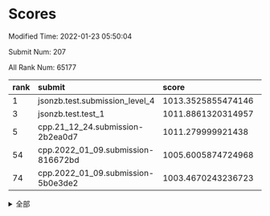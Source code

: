 # Scores

Modified Time: 2022-01-23 05:50:04

Submit Num: 207

All Rank Num: 65177

| rank |               submit               |       score        |       sigma        | pk_num |
| :--- | :--------------------------------- | :----------------- | :----------------- | :----- |
| 1    | jsonzb.test.submission_level_4     | 1013.3525855474146 | 0.8104695785855259 | 1259   |
| 3    | jsonzb.test.test_1                 | 1011.8861320314957 | 0.7742285892438748 | 1262   |
| 5    | cpp.21_12_24.submission-2b2ea0d7   | 1011.279999921438  | 0.7874844636633139 | 1260   |
| 54   | cpp.2022_01_09.submission-816672bd | 1005.6005874724968 | 0.7354568044389905 | 1260   |
| 74   | cpp.2022_01_09.submission-5b0e3de2 | 1003.4670243236723 | 0.7176243547039167 | 1259   |


<details>
<summary>全部</summary>

| rank |                 submit                 |       score        |       sigma        | pk_num |
| :--- | :------------------------------------- | :----------------- | :----------------- | :----- |
| 1    | jsonzb.test.submission_level_4         | 1013.3525855474146 | 0.8104695785855259 | 1259   |
| 2    | gobigger.level_3.submission_level_3_4  | 1012.3022831039008 | 0.7893090700612937 | 1259   |
| 3    | jsonzb.test.test_1                     | 1011.8861320314957 | 0.7742285892438748 | 1262   |
| 4    | gobigger.level_3.submission_level_3_35 | 1011.7463707644174 | 0.7951568883586421 | 1257   |
| 5    | cpp.21_12_24.submission-2b2ea0d7       | 1011.279999921438  | 0.7874844636633139 | 1260   |
| 6    | gobigger.level_3.submission_level_3_32 | 1010.9840689171216 | 0.7819033626534831 | 1262   |
| 7    | gobigger.level_3.submission_level_3_40 | 1010.9796716759447 | 0.7781746628756784 | 1260   |
| 8    | gobigger.level_3.submission_level_3_34 | 1010.9432593401153 | 0.7932344913034501 | 1259   |
| 9    | gobigger.level_3.submission_level_3_43 | 1010.904424099961  | 0.7675697987338204 | 1263   |
| 10   | gobigger.level_3.submission_level_3_46 | 1010.736559494564  | 0.7566810400128702 | 1258   |
| 11   | gobigger.level_3.submission_level_3_45 | 1010.7295501386089 | 0.7975328490702819 | 1260   |
| 12   | gobigger.level_3.submission_level_3_15 | 1010.6568170560919 | 0.7878019718483672 | 1259   |
| 13   | gobigger.level_3.submission_level_3_25 | 1010.6537759342733 | 0.7709144223488136 | 1257   |
| 14   | gobigger.level_3.submission_level_3_26 | 1010.560136640227  | 0.7504481876907491 | 1259   |
| 15   | gobigger.level_3.submission_level_3_23 | 1010.5503409672858 | 0.7556483299881049 | 1260   |
| 16   | gobigger.level_3.submission_level_3_9  | 1010.5410429565102 | 0.7499601443495044 | 1263   |
| 17   | gobigger.level_3.submission_level_3_21 | 1010.5219440438314 | 0.7601506494610565 | 1264   |
| 18   | gobigger.level_3.submission_level_3_37 | 1010.1715521935719 | 0.759352268131372  | 1259   |
| 19   | gobigger.level_3.submission_level_3_38 | 1010.1573547861171 | 0.7606170482398033 | 1256   |
| 20   | gobigger.level_3.submission_level_3_12 | 1010.1299073681441 | 0.7492973715052011 | 1261   |
| 21   | gobigger.level_3.submission_level_3_49 | 1010.1062635273418 | 0.7795909149677658 | 1261   |
| 22   | gobigger.level_3.submission_level_3_14 | 1010.0751245779614 | 0.749908759024335  | 1257   |
| 23   | gobigger.level_3.submission_level_3_8  | 1010.0225770082733 | 0.764241806052303  | 1258   |
| 24   | gobigger.level_3.submission_level_3_33 | 1010.0111470612081 | 0.7646889263925872 | 1252   |
| 25   | gobigger.level_3.submission_level_3_10 | 1009.952119335805  | 0.7581640639760802 | 1258   |
| 26   | gobigger.level_3.submission_level_3_11 | 1009.9138973513258 | 0.7602426370567497 | 1258   |
| 27   | gobigger.level_3.submission_level_3_5  | 1009.8964725766822 | 0.7742830091976854 | 1262   |
| 28   | gobigger.level_3.submission_level_3_36 | 1009.8595301050526 | 0.7801670790136734 | 1262   |
| 29   | gobigger.level_3.submission_level_3_29 | 1009.8314501695581 | 0.7469626167142925 | 1258   |
| 30   | gobigger.level_3.submission_level_3_2  | 1009.8093606612163 | 0.75152640570036   | 1259   |
| 31   | gobigger.level_3.submission_level_3_6  | 1009.7742409307    | 0.7538922562110368 | 1256   |
| 32   | gobigger.level_3.submission_level_3_41 | 1009.7195488366917 | 0.7378338562374364 | 1260   |
| 33   | gobigger.level_3.submission_level_3_18 | 1009.6666450428372 | 0.7674480711410503 | 1261   |
| 34   | gobigger.level_3.submission_level_3_24 | 1009.6638290405944 | 0.7576217040207659 | 1260   |
| 35   | gobigger.level_3.submission_level_3_3  | 1009.5773615654319 | 0.7499970274534696 | 1263   |
| 36   | gobigger.level_3.submission_level_3_22 | 1009.5608533288793 | 0.7337871826759944 | 1260   |
| 37   | gobigger.level_3.submission_level_3_48 | 1009.5311963956643 | 0.7491417968109353 | 1260   |
| 38   | gobigger.level_3.submission_level_3_13 | 1009.4042676097955 | 0.7567783756458109 | 1260   |
| 39   | gobigger.level_3.submission_level_3_0  | 1009.3820255182501 | 0.7656376445355153 | 1254   |
| 40   | gobigger.level_3.submission_level_3_27 | 1009.3284842331481 | 0.7477557352201272 | 1254   |
| 41   | gobigger.level_3.submission_level_3_42 | 1009.3002096924907 | 0.7636264500155207 | 1260   |
| 42   | gobigger.level_3.submission_level_3_17 | 1009.2664454934521 | 0.7421401832294178 | 1254   |
| 43   | gobigger.level_3.submission_level_3_19 | 1009.1873471446497 | 0.7528828133551762 | 1255   |
| 44   | gobigger.level_3.submission_level_3_44 | 1009.1740356391081 | 0.7354437978692066 | 1257   |
| 45   | gobigger.level_3.submission_level_3_1  | 1009.0889462122512 | 0.7416524811919949 | 1260   |
| 46   | gobigger.level_3.submission_level_3_39 | 1009.0846710769479 | 0.7597531004199197 | 1265   |
| 47   | gobigger.level_3.submission_level_3_30 | 1009.0841983264495 | 0.7387378938953659 | 1260   |
| 48   | gobigger.level_3.submission_level_3_31 | 1008.9927638018459 | 0.7410043176648543 | 1254   |
| 49   | gobigger.level_3.submission_level_3_47 | 1008.9550148342316 | 0.7419684514808856 | 1260   |
| 50   | gobigger.level_3.submission_level_3_16 | 1008.7096952206279 | 0.7637906416778821 | 1264   |
| 51   | gobigger.level_3.submission_level_3_28 | 1008.6220679620694 | 0.7346330435876086 | 1255   |
| 52   | gobigger.level_3.submission_level_3_20 | 1008.2735781661296 | 0.7452544769951092 | 1258   |
| 53   | gobigger.level_3.submission_level_3_7  | 1008.1555219707343 | 0.7366452851096822 | 1255   |
| 54   | cpp.2022_01_09.submission-816672bd     | 1005.6005874724968 | 0.7354568044389905 | 1260   |
| 55   | gobigger.level_1.submission_level_1_3  | 1005.2667000903174 | 0.7205138155057987 | 1259   |
| 56   | gobigger.level_1.submission_level_1_23 | 1004.9922764621537 | 0.7207434226982474 | 1261   |
| 57   | gobigger.level_1.submission_level_1_28 | 1004.7786429491691 | 0.7183258350554532 | 1262   |
| 58   | gobigger.level_1.submission_level_1_12 | 1004.4007196950523 | 0.7121976811507833 | 1262   |
| 59   | gobigger.level_1.submission_level_1_32 | 1004.3838713610602 | 0.7102286999485646 | 1266   |
| 60   | gobigger.level_1.submission_level_1_48 | 1004.2914810422211 | 0.7162760467093221 | 1264   |
| 61   | gobigger.level_1.submission_level_1_5  | 1004.1398195937606 | 0.7255919834406238 | 1259   |
| 62   | gobigger.level_1.submission_level_1_46 | 1004.0999523673785 | 0.7135141553482327 | 1263   |
| 63   | gobigger.level_1.submission_level_1_24 | 1004.0847588889413 | 0.7118326551542425 | 1265   |
| 64   | gobigger.level_1.submission_level_1_39 | 1003.9621950040977 | 0.7329002536144034 | 1261   |
| 65   | gobigger.level_1.submission_level_1_21 | 1003.9143306346923 | 0.7160919639486437 | 1258   |
| 66   | gobigger.level_1.submission_level_1_9  | 1003.9068000644374 | 0.7116967612532786 | 1257   |
| 67   | gobigger.level_1.submission_level_1_11 | 1003.9015821935603 | 0.7213370781697218 | 1257   |
| 68   | gobigger.level_1.submission_level_1_7  | 1003.882719069007  | 0.7147624925523962 | 1252   |
| 69   | gobigger.level_1.submission_level_1_43 | 1003.7982901749396 | 0.7200521713196673 | 1259   |
| 70   | gobigger.level_1.submission_level_1_13 | 1003.7062285722311 | 0.7173793759492348 | 1259   |
| 71   | gobigger.level_1.submission_level_1_30 | 1003.5998177052347 | 0.724743049341217  | 1258   |
| 72   | gobigger.level_1.submission_level_1_26 | 1003.5321067343326 | 0.713926993714748  | 1260   |
| 73   | gobigger.level_1.submission_level_1_20 | 1003.5052508555364 | 0.7085114679770884 | 1262   |
| 74   | cpp.2022_01_09.submission-5b0e3de2     | 1003.4670243236723 | 0.7176243547039167 | 1259   |
| 75   | gobigger.level_1.submission_level_1_31 | 1003.4651164409734 | 0.7148171465558868 | 1261   |
| 76   | gobigger.level_1.submission_level_1_33 | 1003.453895210291  | 0.7254059321613675 | 1260   |
| 77   | gobigger.level_1.submission_level_1_45 | 1003.4534676271651 | 0.7233669114904818 | 1257   |
| 78   | gobigger.level_1.submission_level_1_29 | 1003.4364856999554 | 0.7080297388498995 | 1262   |
| 79   | gobigger.level_1.submission_level_1_35 | 1003.3830562517967 | 0.7170627235117941 | 1259   |
| 80   | gobigger.level_1.submission_level_1_27 | 1003.323805836809  | 0.7150966858054453 | 1260   |
| 81   | gobigger.level_1.submission_level_1_38 | 1003.3098291542883 | 0.7091582064214169 | 1265   |
| 82   | gobigger.level_1.submission_level_1_10 | 1003.2227281508045 | 0.7234642144563149 | 1262   |
| 83   | gobigger.level_1.submission_level_1_25 | 1003.2105173684542 | 0.7166071754289168 | 1264   |
| 84   | gobigger.level_1.submission_level_1_17 | 1003.1765055026525 | 0.716514612357248  | 1260   |
| 85   | gobigger.level_1.submission_level_1_15 | 1003.0747006999802 | 0.704643761013237  | 1264   |
| 86   | gobigger.level_1.submission_level_1_47 | 1003.004693729942  | 0.7145151170406517 | 1259   |
| 87   | gobigger.level_1.submission_level_1_37 | 1002.9551241643093 | 0.7176439465098684 | 1256   |
| 88   | gobigger.level_1.submission_level_1_2  | 1002.8831921220353 | 0.7175601720558181 | 1258   |
| 89   | gobigger.level_1.submission_level_1_16 | 1002.8615147776808 | 0.7173205656454087 | 1264   |
| 90   | gobigger.level_1.submission_level_1_14 | 1002.8483485087133 | 0.7132013138112331 | 1256   |
| 91   | gobigger.level_1.submission_level_1_42 | 1002.8230859149771 | 0.7133716118233181 | 1260   |
| 92   | gobigger.level_1.submission_level_1_4  | 1002.7331154058672 | 0.7263591399080706 | 1258   |
| 93   | gobigger.level_1.submission_level_1_1  | 1002.5955658714341 | 0.7067250945053251 | 1260   |
| 94   | gobigger.level_1.submission_level_1_40 | 1002.5745842125032 | 0.7117104556650311 | 1264   |
| 95   | gobigger.level_1.submission_level_1_6  | 1002.5417834064609 | 0.7051726833363211 | 1261   |
| 96   | gobigger.level_1.submission_level_1_18 | 1002.5232781538145 | 0.7095711638107939 | 1255   |
| 97   | gobigger.level_1.submission_level_1_19 | 1002.491475026526  | 0.7114592539088378 | 1256   |
| 98   | gobigger.level_1.submission_level_1_36 | 1002.4495181035514 | 0.7114263774569926 | 1259   |
| 99   | gobigger.level_1.submission_level_1_49 | 1002.3523528876123 | 0.7108911520640927 | 1257   |
| 100  | gobigger.level_1.submission_level_1_44 | 1002.3067851459668 | 0.7080858209416413 | 1257   |
| 101  | gobigger.level_1.submission_level_1_22 | 1002.3004439167421 | 0.7097583097179917 | 1259   |
| 102  | gobigger.level_1.submission_level_1_34 | 1002.2859684630818 | 0.7091740945013524 | 1259   |
| 103  | gobigger.level_1.submission_level_1_0  | 1002.0049372225219 | 0.706808396686879  | 1261   |
| 104  | gobigger.level_1.submission_level_1_41 | 1001.9738866770575 | 0.7097278767501524 | 1263   |
| 105  | gobigger.level_1.submission_level_1_8  | 1001.4766257005988 | 0.7027954444248706 | 1261   |
| 106  | gobigger.random.submission_random_5    | 997.3942820850888  | 0.7044299936490586 | 1255   |
| 107  | gobigger.random.submission_random_13   | 997.1955115550955  | 0.7203185487997423 | 1259   |
| 108  | gobigger.random.submission_random_14   | 997.1951413863404  | 0.7139883905936678 | 1263   |
| 109  | gobigger.random.submission_random_35   | 996.9986132252876  | 0.712172576301182  | 1256   |
| 110  | gobigger.random.submission_random_47   | 996.5944146651403  | 0.7023921233243615 | 1258   |
| 111  | gobigger.random.submission_random_16   | 996.5358292487699  | 0.7172378013967562 | 1265   |
| 112  | gobigger.random.submission_random_8    | 996.513467738645   | 0.7064860037369042 | 1259   |
| 113  | gobigger.random.submission_random_4    | 996.4462797267507  | 0.702605362708027  | 1259   |
| 114  | gobigger.random.submission_random_3    | 996.4203788540552  | 0.7030049864284202 | 1263   |
| 115  | gobigger.random.submission_random_40   | 996.3890050846253  | 0.7085557474926385 | 1264   |
| 116  | gobigger.random.submission_random_18   | 996.3610427434415  | 0.7125205247417766 | 1266   |
| 117  | gobigger.random.submission_random_37   | 996.3542877247903  | 0.715582800936232  | 1257   |
| 118  | gobigger.random.submission_random_1    | 996.3274973334929  | 0.7236948034193962 | 1258   |
| 119  | gobigger.random.submission_random_33   | 996.2841864653999  | 0.7104963652595616 | 1257   |
| 120  | gobigger.random.submission_random_29   | 996.1961357427779  | 0.7218042890293122 | 1259   |
| 121  | gobigger.random.submission_random_31   | 996.1889104936599  | 0.707397073683016  | 1265   |
| 122  | gobigger.random.submission_random_20   | 996.121748305615   | 0.7113023812081857 | 1252   |
| 123  | gobigger.random.submission_random_45   | 996.1041239544809  | 0.7139504688819149 | 1260   |
| 124  | gobigger.random.submission_random_17   | 996.1025226121122  | 0.7189722438070542 | 1257   |
| 125  | gobigger.random.submission_random_44   | 996.09949158725    | 0.7148653211805732 | 1257   |
| 126  | gobigger.random.submission_random_26   | 996.0623915622984  | 0.706730641242521  | 1259   |
| 127  | gobigger.random.submission_random_48   | 995.9930578336882  | 0.7169972735675844 | 1259   |
| 128  | gobigger.random.submission_random_36   | 995.9640133582984  | 0.7041794252709707 | 1255   |
| 129  | gobigger.random.submission_random_28   | 995.9368370719017  | 0.7179232270648419 | 1259   |
| 130  | gobigger.random.submission_random_10   | 995.8248737112951  | 0.7226839399109067 | 1258   |
| 131  | gobigger.random.submission_random_41   | 995.823498046774   | 0.708400025527632  | 1265   |
| 132  | gobigger.random.submission_random_46   | 995.7952625597628  | 0.706378720184872  | 1256   |
| 133  | gobigger.random.submission_random_7    | 995.7615484994068  | 0.7030149108655437 | 1255   |
| 134  | gobigger.random.submission_random_27   | 995.756393023549   | 0.7103678229451077 | 1259   |
| 135  | gobigger.random.submission_random_6    | 995.7541187560738  | 0.7047572650233267 | 1261   |
| 136  | gobigger.random.submission_random_2    | 995.7524103935601  | 0.7360606773287525 | 1265   |
| 137  | gobigger.random.submission_random_42   | 995.73603899012    | 0.7206346709587452 | 1258   |
| 138  | gobigger.random.submission_random_24   | 995.6807159751921  | 0.7117471401680884 | 1262   |
| 139  | gobigger.random.submission_random_30   | 995.6283628709115  | 0.7089833093614939 | 1257   |
| 140  | gobigger.random.submission_random_15   | 995.6195035857555  | 0.6975367541802007 | 1266   |
| 141  | gobigger.random.submission_random_43   | 995.5854336535546  | 0.710233300202188  | 1263   |
| 142  | gobigger.random.submission_random_25   | 995.5603805187948  | 0.7170705980504135 | 1249   |
| 143  | gobigger.random.submission_random_32   | 995.5021200032021  | 0.7136455198530854 | 1263   |
| 144  | gobigger.random.submission_random_23   | 995.4887066708308  | 0.7206592395964657 | 1258   |
| 145  | gobigger.random.submission_random_12   | 995.4826580692948  | 0.7112056291606149 | 1256   |
| 146  | gobigger.random.submission_random_34   | 995.4153229364557  | 0.713786901528376  | 1257   |
| 147  | gobigger.random.submission_random_39   | 995.398890673175   | 0.7091062270430353 | 1262   |
| 148  | gobigger.random.submission_random_9    | 995.3745848314824  | 0.711758555288376  | 1258   |
| 149  | gobigger.random.submission_random_22   | 995.267525729267   | 0.7131042666906451 | 1260   |
| 150  | gobigger.random.submission_random_0    | 995.1107599214461  | 0.7036408059239079 | 1259   |
| 151  | gobigger.random.submission_random_21   | 995.1061756008884  | 0.7146952890439997 | 1260   |
| 152  | gobigger.random.submission_random_38   | 995.1002816919155  | 0.7131151274826457 | 1260   |
| 153  | gobigger.random.submission_random_11   | 995.0410726346837  | 0.7266537036391507 | 1259   |
| 154  | gobigger.random.submission_random_19   | 995.033744382865   | 0.7012348108048557 | 1257   |
| 155  | gobigger.random.submission_random_49   | 994.6540384123745  | 0.7154636657523263 | 1261   |
| 156  | gobigger.level_2.submission_level_2_17 | 993.5832967806231  | 0.7322453011851978 | 1259   |
| 157  | gobigger.level_2.submission_level_2_2  | 993.5403202959137  | 0.7342224797442236 | 1260   |
| 158  | gobigger.level_2.submission_level_2_0  | 993.4156479827271  | 0.7307657553176183 | 1262   |
| 159  | gobigger.level_2.submission_level_2_44 | 993.2445923178561  | 0.7290892525157904 | 1259   |
| 160  | gobigger.level_2.submission_level_2_25 | 993.1524631642316  | 0.7533879286539381 | 1257   |
| 161  | gobigger.level_2.submission_level_2_30 | 993.1019434948971  | 0.7401782313046984 | 1262   |
| 162  | gobigger.level_2.submission_level_2_5  | 993.0704081140038  | 0.7375030156915208 | 1256   |
| 163  | gobigger.level_2.submission_level_2_32 | 993.0623215253828  | 0.7173945095594283 | 1261   |
| 164  | gobigger.level_2.submission_level_2_42 | 993.0607142822354  | 0.7305326226206195 | 1258   |
| 165  | gobigger.level_2.submission_level_2_26 | 993.0305504589007  | 0.7547445780698033 | 1262   |
| 166  | gobigger.level_2.submission_level_2_49 | 992.9418190902135  | 0.7454766990306649 | 1263   |
| 167  | gobigger.level_2.submission_level_2_12 | 992.7845007097512  | 0.7450622093189432 | 1259   |
| 168  | gobigger.level_2.submission_level_2_38 | 992.6779724206481  | 0.7351844503328389 | 1260   |
| 169  | gobigger.level_2.submission_level_2_10 | 992.5751054438399  | 0.7436933620656127 | 1260   |
| 170  | gobigger.level_2.submission_level_2_27 | 992.5631888858014  | 0.7423720876776816 | 1261   |
| 171  | gobigger.level_2.submission_level_2_31 | 992.4950494469904  | 0.7432051782141484 | 1263   |
| 172  | gobigger.level_2.submission_level_2_40 | 992.4948008985169  | 0.7467595638707055 | 1258   |
| 173  | gobigger.level_2.submission_level_2_23 | 992.3138788073096  | 0.7575789916738229 | 1263   |
| 174  | gobigger.level_2.submission_level_2_1  | 992.3099101390583  | 0.7612708211547633 | 1259   |
| 175  | gobigger.level_2.submission_level_2_8  | 992.2980449502862  | 0.7581037637499057 | 1262   |
| 176  | gobigger.level_2.submission_level_2_15 | 992.2351408033124  | 0.7520202915767935 | 1258   |
| 177  | gobigger.level_2.submission_level_2_45 | 992.2181879520672  | 0.7413944067731941 | 1259   |
| 178  | gobigger.level_2.submission_level_2_14 | 991.9946150809044  | 0.7475945968471278 | 1261   |
| 179  | gobigger.level_2.submission_level_2_29 | 991.9705805045475  | 0.7416885203106034 | 1263   |
| 180  | gobigger.level_2.submission_level_2_11 | 991.8974195465531  | 0.7733361824616312 | 1258   |
| 181  | gobigger.level_2.submission_level_2_3  | 991.8388130150878  | 0.7498673035812276 | 1257   |
| 182  | gobigger.level_2.submission_level_2_20 | 991.8249946659586  | 0.7402583871505399 | 1262   |
| 183  | gobigger.level_2.submission_level_2_33 | 991.8117565439273  | 0.7478599819459397 | 1258   |
| 184  | gobigger.level_2.submission_level_2_39 | 991.7954041244067  | 0.7665855193365    | 1262   |
| 185  | gobigger.level_2.submission_level_2_18 | 991.7415882658476  | 0.7521971728276461 | 1256   |
| 186  | gobigger.level_2.submission_level_2_28 | 991.7158270659819  | 0.7523320181082592 | 1258   |
| 187  | gobigger.level_2.submission_level_2_7  | 991.6667944899898  | 0.7572795900622004 | 1259   |
| 188  | gobigger.level_2.submission_level_2_9  | 991.5943220109112  | 0.7440442783231522 | 1257   |
| 189  | gobigger.level_2.submission_level_2_6  | 991.5712962379187  | 0.7485198860749366 | 1261   |
| 190  | gobigger.level_2.submission_level_2_16 | 991.5603220231992  | 0.741164177064135  | 1259   |
| 191  | gobigger.level_2.submission_level_2_34 | 991.5222780992167  | 0.7406294753794979 | 1261   |
| 192  | gobigger.level_2.submission_level_2_24 | 991.5096721049584  | 0.7303422365193176 | 1266   |
| 193  | gobigger.level_2.submission_level_2_35 | 991.5020922476409  | 0.758665887568795  | 1261   |
| 194  | gobigger.level_2.submission_level_2_21 | 991.4441920109329  | 0.7686109774564562 | 1255   |
| 195  | gobigger.level_2.submission_level_2_36 | 991.2515621695749  | 0.7501178124354628 | 1259   |
| 196  | gobigger.level_2.submission_level_2_41 | 991.0841375246356  | 0.7546732472413823 | 1253   |
| 197  | gobigger.level_2.submission_level_2_43 | 991.060976412593   | 0.7552006290576355 | 1258   |
| 198  | gobigger.level_2.submission_level_2_37 | 990.8284430509924  | 0.7474773687469134 | 1264   |
| 199  | gobigger.level_2.submission_level_2_13 | 990.8272949717484  | 0.7426025815774947 | 1262   |
| 200  | gobigger.level_2.submission_level_2_46 | 990.7634944933284  | 0.7636310097265967 | 1260   |
| 201  | gobigger.level_2.submission_level_2_22 | 990.7279185187091  | 0.7610052586751581 | 1257   |
| 202  | gobigger.level_2.submission_level_2_4  | 990.638069994634   | 0.7689171028035502 | 1256   |
| 203  | gobigger.level_2.submission_level_2_19 | 990.6148377611896  | 0.7636397415519895 | 1258   |
| 204  | gobigger.level_2.submission_level_2_47 | 990.4829381944115  | 0.7553221957080977 | 1257   |
| 205  | gobigger.level_2.submission_level_2_48 | 990.2492495102676  | 0.7570690631026373 | 1260   |
| 206  | gobigger.none.submission_none_0        | 976.1833352489949  | 1.4094818059443766 | 1258   |
| 207  | gobigger.none.submission_none_1        | 975.8545059496612  | 1.448715897435447  | 1262   |

</details>